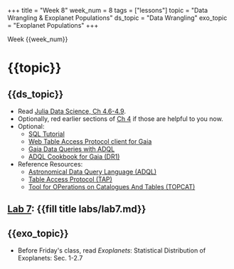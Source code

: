 +++
title = "Week 8"
week_num = 8
tags = ["lessons"]
topic = "Data Wrangling & Exoplanet Populations"
ds_topic = "Data Wrangling"
exo_topic =  "Exoplanet Populations"
+++

Week {{week_num}}
# {{topic}}

## {{ds_topic}}
- Read [Julia Data Science, Ch 4.6-4.9](https://juliadatascience.io/join).
- Optionally, red earlier sections of [Ch 4](https://juliadatascience.io/dataframes) if those are helpful to you now.
- Optional:
   - [SQL Tutorial](https://www.khanacademy.org/computing/computer-programming/sql)
   - [Web Table Access Protocol client for Gaia](https://gaia.ari.uni-heidelberg.de/tap.html)
   - [Gaia Data Queries with ADQL](http://docs.g-vo.org/adql-gaia/html/twoup.pdf)
   - [ADQL Cookbook for Gaia (DR1)](https://www.gaia.ac.uk/data/gaia-data-release-1/adql-cookbook)
- Reference Resources:
  - [Astronomical Data Query Language (ADQL)](https://www.ivoa.net/documents/ADQL/)
  - [Table Access Protocol (TAP)](https://www.ivoa.net/documents/TAP/)
  - [Tool for OPerations on Catalogues And Tables (TOPCAT)](http://www.star.bris.ac.uk/~mbt/topcat/)

## [Lab 7](../../labs/lab7/): {{fill title labs/lab7.md}}

## {{exo_topic}}
- Before Friday's class, read *Exoplanets*: Statistical Distribution of Exoplanets:   Sec. 1-2.7

